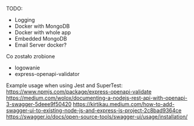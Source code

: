 TODO:
- Logging
- Docker with MongoDB
- Docker with whole app
- Embedded MongoDB
- Email Server docker?

Co zostało zrobione
- logowanie
- express-openapi-validator

Example usage when using Jest and SuperTest: https://www.npmjs.com/package/express-openapi-validate
https://medium.com/wolox/documenting-a-nodejs-rest-api-with-openapi-3-swagger-5deee9f50420
https://kirtikau.medium.com/how-to-add-swagger-ui-to-existing-node-js-and-express-js-project-2c8bad9364ce
https://swagger.io/docs/open-source-tools/swagger-ui/usage/installation/


